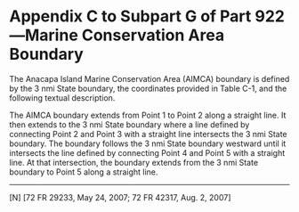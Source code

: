 # Appendix C to Subpart G of Part 922—Marine Conservation Area Boundary 


The Anacapa Island Marine Conservation Area (AIMCA) boundary is defined by the 3 nmi State boundary, the coordinates provided in Table C-1, and the following textual description.


The AIMCA boundary extends from Point 1 to Point 2 along a straight line. It then extends to the 3 nmi State boundary where a line defined by connecting Point 2 and Point 3 with a straight line intersects the 3 nmi State boundary. The boundary follows the 3 nmi State boundary westward until it intersects the line defined by connecting Point 4 and Point 5 with a straight line. At that intersection, the boundary extends from the 3 nmi State boundary to Point 5 along a straight line.



---

[N] [72 FR 29233, May 24, 2007; 72 FR 42317, Aug. 2, 2007]




